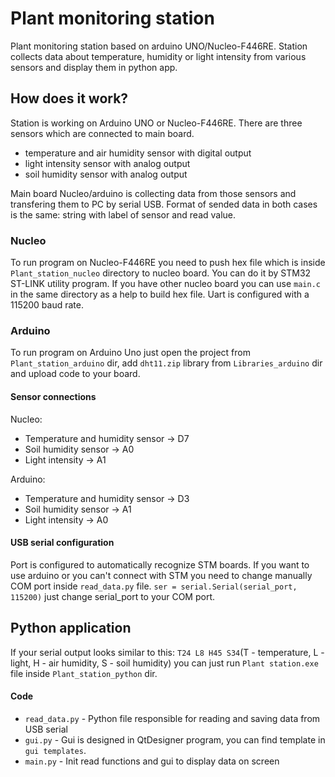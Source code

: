 # Plant monitoring station
Plant monitoring station based on arduino UNO/Nucleo-F446RE. Station collects data about temperature, humidity or light intensity from various sensors and display them in python app.

## How does it work? 
Station is working on Arduino UNO or Nucleo-F446RE. There are three sensors which are connected to main board.
* temperature and air humidity sensor with digital output
* light intensity sensor with analog output
* soil humidity sensor with analog output 

Main board Nucleo/arduino is collecting data from those sensors and transfering them to PC by serial USB. Format of sended data in both cases is the same: string with label of sensor and read value.

### Nucleo
To run program on Nucleo-F446RE you need to push hex file which is inside `Plant_station_nucleo` directory to nucleo board.
You can do it by STM32 ST-LINK utility program. If you have other nucleo board you can use `main.c` in the same directory as a help to build hex file. Uart is configured with a 115200 baud rate. 
 
### Arduino 
To run program on Arduino Uno just open the project from `Plant_station_arduino` dir, add `dht11.zip` library from `Libraries_arduino` dir and upload code to your board.
 
#### Sensor connections 
Nucleo: 
* Temperature and humidity sensor -> D7
* Soil humidity sensor -> A0
* Light intensity -> A1

Arduino:
* Temperature and humidity sensor -> D3
* Soil humidity sensor -> A1
* Light intensity -> A0

#### USB serial configuration
Port is configured to automatically recognize STM boards. If you want to use arduino or you can't connect with STM you need to change manually COM port inside `read_data.py` file. `ser = serial.Serial(serial_port, 115200)` just change serial_port to your COM port.
## Python application
If your serial output looks similar to this: 
`T24 L8 H45 S34`(T - temperature, L - light, H - air humidity, S - soil humidity) you can just run `Plant station.exe` file inside `Plant_station_python` dir.

#### Code 
* `read_data.py` - Python file responsible for reading and saving data from USB serial
* `gui.py` - Gui is designed in QtDesigner program, you can find template in `gui templates`.
* `main.py` - Init read functions and gui to display data on screen     

